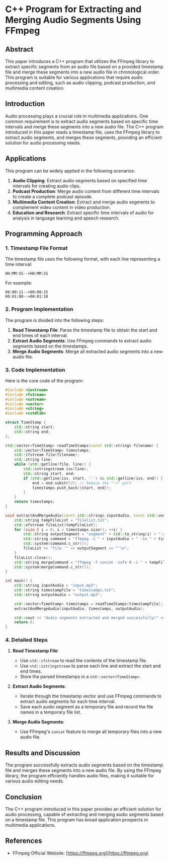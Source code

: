 # C++ Program for Extracting and Merging Audio Segments Using FFmpeg

## Abstract
This paper introduces a C++ program that utilizes the FFmpeg library to extract specific segments from an audio file based on a provided timestamp file and merge these segments into a new audio file in chronological order. This program is suitable for various applications that require audio processing and editing, such as audio clipping, podcast production, and multimedia content creation.

## Introduction
Audio processing plays a crucial role in multimedia applications. One common requirement is to extract audio segments based on specific time intervals and merge these segments into a new audio file. The C++ program introduced in this paper reads a timestamp file, uses the FFmpeg library to extract audio segments, and merges these segments, providing an efficient solution for audio processing needs.

## Applications
This program can be widely applied in the following scenarios:
1. **Audio Clipping**: Extract audio segments based on specified time intervals for creating audio clips.
2. **Podcast Production**: Merge audio content from different time intervals to create a complete podcast episode.
3. **Multimedia Content Creation**: Extract and merge audio segments to complement video content in video production.
4. **Education and Research**: Extract specific time intervals of audio for analysis in language learning and speech research.

## Programming Approach
### 1. Timestamp File Format
The timestamp file uses the following format, with each line representing a time interval:
```
HH:MM:SS-->HH:MM:SS
```
For example:
```
00:00:11-->00:00:15
00:01:00-->00:01:10
```

### 2. Program Implementation
The program is divided into the following steps:
1. **Read Timestamp File**: Parse the timestamp file to obtain the start and end times of each interval.
2. **Extract Audio Segments**: Use FFmpeg commands to extract audio segments based on the timestamps.
3. **Merge Audio Segments**: Merge all extracted audio segments into a new audio file.

### 3. Code Implementation
Here is the core code of the program:
```cpp
#include <iostream>
#include <fstream>
#include <sstream>
#include <vector>
#include <string>
#include <cstdlib>

struct TimeStamp {
    std::string start;
    std::string end;
};

std::vector<TimeStamp> readTimeStamps(const std::string& filename) {
    std::vector<TimeStamp> timestamps;
    std::ifstream file(filename);
    std::string line;
    while (std::getline(file, line)) {
        std::istringstream iss(line);
        std::string start, end;
        if (std::getline(iss, start, '-') && std::getline(iss, end)) {
            end = end.substr(2); // Remove the "->" part
            timestamps.push_back({start, end});
        }
    }
    return timestamps;
}

void extractAndMergeAudio(const std::string& inputAudio, const std::vector<TimeStamp>& timestamps, const std::string& outputAudio) {
    std::string tempFileList = "filelist.txt";
    std::ofstream fileList(tempFileList);
    for (size_t i = 0; i < timestamps.size(); ++i) {
        std::string outputSegment = "segment" + std::to_string(i) + ".mp3";
        std::string command = "ffmpeg -i " + inputAudio + " -ss " + timestamps[i].start + " -to " + timestamps[i].end + " -c copy " + outputSegment;
        std::system(command.c_str());
        fileList << "file '" << outputSegment << "'\n";
    }
    fileList.close();
    std::string mergeCommand = "ffmpeg -f concat -safe 0 -i " + tempFileList + " -c copy " + outputAudio;
    std::system(mergeCommand.c_str());
}

int main() {
    std::string inputAudio = "input.mp3";
    std::string timestampFile = "timestamps.txt";
    std::string outputAudio = "output.mp3";

    std::vector<TimeStamp> timestamps = readTimeStamps(timestampFile);
    extractAndMergeAudio(inputAudio, timestamps, outputAudio);

    std::cout << "Audio segments extracted and merged successfully!" << std::endl;
    return 0;
}
```

### 4. Detailed Steps
1. **Read Timestamp File**:
   - Use `std::ifstream` to read the contents of the timestamp file.
   - Use `std::istringstream` to parse each line and extract the start and end times.
   - Store the parsed timestamps in a `std::vector<TimeStamp>`.

2. **Extract Audio Segments**:
   - Iterate through the timestamp vector and use FFmpeg commands to extract audio segments for each time interval.
   - Save each audio segment as a temporary file and record the file names in a temporary file list.

3. **Merge Audio Segments**:
   - Use FFmpeg's `concat` feature to merge all temporary files into a new audio file.

## Results and Discussion
The program successfully extracts audio segments based on the timestamp file and merges these segments into a new audio file. By using the FFmpeg library, the program efficiently handles audio files, making it suitable for various audio editing needs.

## Conclusion
The C++ program introduced in this paper provides an efficient solution for audio processing, capable of extracting and merging audio segments based on a timestamp file. This program has broad application prospects in multimedia applications.

## References
- FFmpeg Official Website: [https://ffmpeg.org](https://ffmpeg.org)
